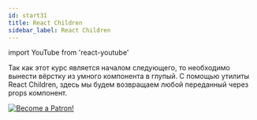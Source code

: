 ```yaml
---
id: start31
title: React Children
sidebar_label: React Children
---
```


import YouTube from 'react-youtube'

Так как этот курс является началом следующего, то необходимо вынести вёрстку из умного компонента в глупый. С помощью утилиты React Children, здесь мы будем возвращаем любой переданный через props компонент.

<YouTube videoId='TL65kwAL0bE' />

[![Become a Patron!](/img/logo/patreon.png)](https://www.patreon.com/bePatron?u=31769291)
